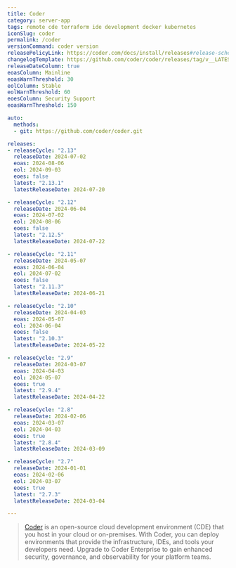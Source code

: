```yaml
---
title: Coder
category: server-app
tags: remote cde terraform ide development docker kubernetes
iconSlug: coder
permalink: /coder
versionCommand: coder version
releasePolicyLink: https://coder.com/docs/install/releases#release-schedule
changelogTemplate: https://github.com/coder/coder/releases/tag/v__LATEST__
releaseDateColumn: true
eoasColumn: Mainline
eoasWarnThreshold: 30
eolColumn: Stable
eolWarnThreshold: 60
eoesColumn: Security Support
eoasWarnThreshold: 150

auto:
  methods:
  - git: https://github.com/coder/coder.git

releases:
- releaseCycle: "2.13"
  releaseDate: 2024-07-02
  eoas: 2024-08-06
  eol: 2024-09-03
  eoes: false
  latest: "2.13.1"
  latestReleaseDate: 2024-07-20

- releaseCycle: "2.12"
  releaseDate: 2024-06-04
  eoas: 2024-07-02
  eol: 2024-08-06
  eoes: false
  latest: "2.12.5"
  latestReleaseDate: 2024-07-22

- releaseCycle: "2.11"
  releaseDate: 2024-05-07
  eoas: 2024-06-04
  eol: 2024-07-02
  eoes: false
  latest: "2.11.3"
  latestReleaseDate: 2024-06-21

- releaseCycle: "2.10"
  releaseDate: 2024-04-03
  eoas: 2024-05-07
  eol: 2024-06-04
  eoes: false
  latest: "2.10.3"
  latestReleaseDate: 2024-05-22

- releaseCycle: "2.9"
  releaseDate: 2024-03-07
  eoas: 2024-04-03
  eol: 2024-05-07
  eoes: true
  latest: "2.9.4"
  latestReleaseDate: 2024-04-22

- releaseCycle: "2.8"
  releaseDate: 2024-02-06
  eoas: 2024-03-07
  eol: 2024-04-03
  eoes: true
  latest: "2.8.4"
  latestReleaseDate: 2024-03-09

- releaseCycle: "2.7"
  releaseDate: 2024-01-01
  eoas: 2024-02-06
  eol: 2024-03-07
  eoes: true
  latest: "2.7.3"
  latestReleaseDate: 2024-03-04

---
```


> [Coder](https://github.com/coder/coder) is an open-source cloud development environment (CDE) that you host in your cloud or on-premises. With Coder, you can deploy environments that provide the infrastructure, IDEs, and tools your developers need. Upgrade to Coder Enterprise to gain enhanced security, governance, and observability for your platform teams.
